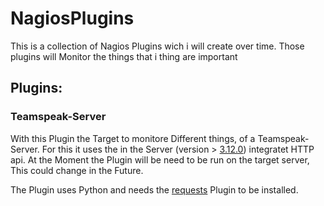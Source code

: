 # NagiosPlugins
This is a collection of Nagios Plugins wich i will create over time. Those plugins will Monitor the things that i thing are important

<h2>Plugins:</h2>

<h3>Teamspeak-Server</h3>

With this Plugin the Target to monitore Different things, of a Teamspeak-Server.
For this it uses the in the Server (version > [3.12.0](https://community.teamspeak.com/t/teamspeak-server-3-12-x/3916)) integratet HTTP api. At the Moment the Plugin will be need to be run on the target server, This could change in the Future. 

The Plugin uses Python and needs the [requests](https://pypi.org/project/requests/) Plugin to be installed.
